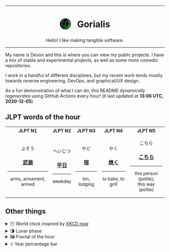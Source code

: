 ***

<h1 align="center">
<sub>
    <img src="readme/resources/avatar.png" height="36">
</sub>
&nbsp;
Gorialis
</h1>
<p align="center">
Hello! I like making tangible software.
</p>

***

My name is Devon and this is where you can view my public projects. I have a mix of stable and experimental projects, as well as some more comedic repositories.

I work in a handful of different disciplines, but my recent work tends mostly towards reverse engineering, DevOps, and graphical/UX design.

As a fun demonstration of what I can do, this README *dynamically regenerates* using GitHub Actions every hour! (it last updated at **13:06 UTC, 2020-12-05**)

<h2>JLPT words of the hour</h2>
<table>
    <tr>
        <th>JLPT N1</th>
        <th>JLPT N2</th>
        <th>JLPT N3</th>
        <th>JLPT N4</th>
        <th>JLPT N5</th>
    </tr>
    <tr>
        <td>
            <p align="center">ぶそう</p>
            <h3 align="center"><b><a href="https://jisho.org/search/%E6%AD%A6%E8%A3%85">武装</a></b></h3>
            <hr>
            <p align="center">arms,<wbr> armament,<wbr> armed</p>
        </td>
        <td>
            <p align="center">へいじつ</p>
            <h3 align="center"><b><a href="https://jisho.org/search/%E5%B9%B3%E6%97%A5">平日</a></b></h3>
            <hr>
            <p align="center">weekday</p>
        </td>
        <td>
            <p align="center">やど</p>
            <h3 align="center"><b><a href="https://jisho.org/search/%E5%AE%BF">宿</a></b></h3>
            <hr>
            <p align="center">inn,<wbr> lodging</p>
        </td>
        <td>
            <p align="center">やく</p>
            <h3 align="center"><b><a href="https://jisho.org/search/%E7%84%BC%E3%81%8F">焼く</a></b></h3>
            <hr>
            <p align="center">to bake,<wbr> to grill</p>
        </td>
        <td>
            <p align="center">こちら</p>
            <h3 align="center"><b><a href="https://jisho.org/search/%E3%81%93%E3%81%A1%E3%82%89">こちら</a></b></h3>
            <hr>
            <p align="center">this person (polite);<br> this way (polite)</p>
        </td>
    </tr>
</table>

<h2>Other things</h2>
<details>
<summary>🕐  World clock inspired by <a href="https://xkcd.com/now">XKCD now</a></summary>

> <img src="generated/now.png" width="512">

</details>
<details>
<summary>🌗 Lunar phase</summary>

The moon is approximately 71.12% through its phase (Last Quarter).

</details>
<details>
<summary>&#x1f5bc; Fractal of the hour</summary>

> <img src="generated/fractal.png" width="512">

</details>
<details>
<summary>&#x23f2; Year percentage bar</summary>
<pre><code>2020 [██████████████████▁▁] 92.77%</code></pre>
</details>
